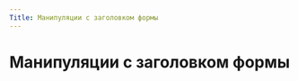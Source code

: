 ```yaml
---
Title: Манипуляции с заголовком формы
---
```



Манипуляции с заголовком формы
==============================

<!-- TOC -->
